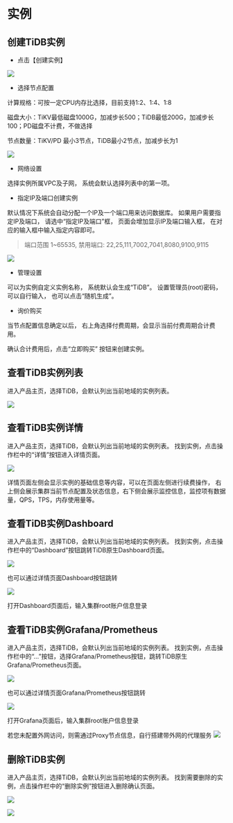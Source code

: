 # 实例

## 创建TiDB实例
- 点击【创建实例】

![](https://tidb-doc.cn-bj.ufileos.com/utidb/utidb-create01.png)

- 选择节点配置

计算规格：可按一定CPU内存比选择，目前支持1:2、1:4、1:8

磁盘大小：TiKV最低磁盘1000G，加减步长500；TiDB最低200G，加减步长100；PD磁盘不计费，不做选择

节点数量：TiKV/PD 最小3节点，TiDB最小2节点，加减步长为1

![](https://tidb-doc.cn-bj.ufileos.com/utidb/utidb-create02.png)

- 网络设置

选择实例所属VPC及子网， 系统会默认选择列表中的第一项。

- 指定IP及端口创建实例

默认情况下系统会自动分配一个IP及一个端口用来访问数据库。 如果用户需要指定IP及端口， 请选中“指定IP及端口”框， 页面会增加显示IP及端口输入框， 在对应的输入框中输入指定内容即可。

> 端口范围 1~65535, 禁用端口: 22,25,111,7002,7041,8080,9100,9115
 
![](https://tidb-doc.cn-bj.ufileos.com/utidb/utidb_create03.png)

- 管理设置

可以为实例自定义实例名称， 系统默认会生成“TiDB”。 设置管理员(root)密码， 可以自行输入， 也可以点击“随机生成”。

- 询价购买

当节点配置信息确定以后， 右上角选择付费周期，会显示当前付费周期合计费用。

确认合计费用后，点击“立即购买” 按钮来创建实例。

## 查看TiDB实例列表

进入产品主页，选择TiDB，会默认列出当前地域的实例列表。 

![](https://tidb-doc.cn-bj.ufileos.com/utidb/utidb-list.png)


## 查看TiDB实例详情

进入产品主页，选择TiDB，会默认列出当前地域的实例列表。 找到实例，点击操作栏中的“详情”按钮进入详情页面。

![](https://tidb-doc.cn-bj.ufileos.com/utidb/utidb-detail.png)

详情页面左侧会显示实例的基础信息等内容，可以在页面左侧进行续费操作， 右上侧会展示集群当前节点配置及状态信息，右下侧会展示监控信息，监控项有数据量，QPS，TPS，内存使用量等。

## 查看TiDB实例Dashboard

进入产品主页，选择TiDB，会默认列出当前地域的实例列表。 找到实例，点击操作栏中的“Dashboard”按钮跳转TiDB原生Dashboard页面。

![](https://tidb-doc.cn-bj.ufileos.com/utidb/utidb-dashboardbutton01.png)

也可以通过详情页面Dashboard按钮跳转

![](https://tidb-doc.cn-bj.ufileos.com/utidb/utidb-dashboardbutton02.png)

打开Dashboard页面后，输入集群root账户信息登录

## 查看TiDB实例Grafana/Prometheus

进入产品主页，选择TiDB，会默认列出当前地域的实例列表。 找到实例，点击操作栏中的“...”按钮，选择Grafana/Prometheus按钮，跳转TiDB原生Grafana/Prometheus页面。

![](https://tidb-doc.cn-bj.ufileos.com/utidb/utidb-grafanabutton01.png)

也可以通过详情页面Grafana/Prometheus按钮跳转

![](https://tidb-doc.cn-bj.ufileos.com/utidb/utidb-grafanabutton02.png)

打开Grafana页面后，输入集群root账户信息登录

若您未配置外网访问，则需通过Proxy节点信息，自行搭建带外网的代理服务
![](https://tidb-doc.cn-bj.ufileos.com/utidb/utidb-proxy.png)

## 删除TiDB实例

进入产品主页，选择TiDB，会默认列出当前地域的实例列表。 找到需要删除的实例，点击操作栏中的“删除实例”按钮进入删除确认页面。

![](https://tidb-doc.cn-bj.ufileos.com/utidb/utidb-delete-button.png)

![](https://tidb-doc.cn-bj.ufileos.com/utidb/utidb-delete.png)


